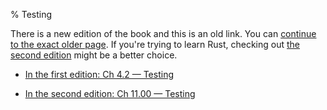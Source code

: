 % Testing

There is a new edition of the book and this is an old link.
You can [continue to the exact older page][1].
If you're trying to learn Rust, checking out [the second edition][2] might be a better choice.

* [In the first edition: Ch 4.2 — Testing][1]

* [In the second edition: Ch 11.00 — Testing][2]


[1]: first-edition/testing.html
[2]: second-edition/ch11-00-testing.html
